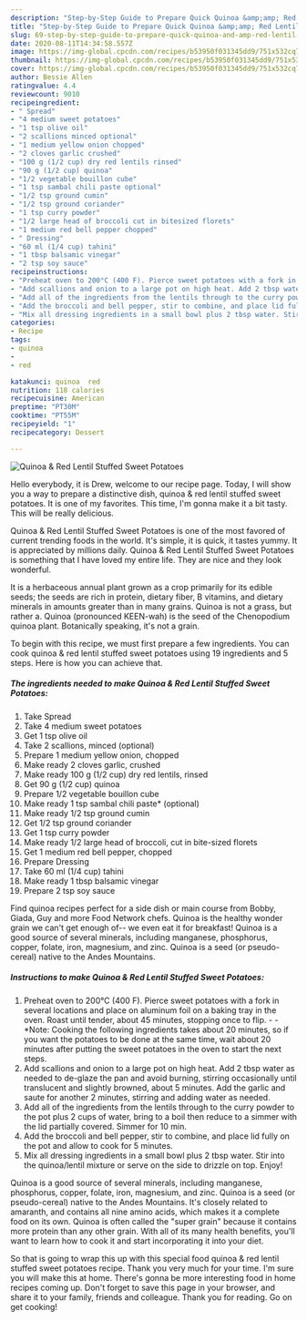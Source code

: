 ```yaml
---
description: "Step-by-Step Guide to Prepare Quick Quinoa &amp;amp; Red Lentil Stuffed Sweet Potatoes"
title: "Step-by-Step Guide to Prepare Quick Quinoa &amp;amp; Red Lentil Stuffed Sweet Potatoes"
slug: 69-step-by-step-guide-to-prepare-quick-quinoa-and-amp-red-lentil-stuffed-sweet-potatoes
date: 2020-08-11T14:34:58.557Z
image: https://img-global.cpcdn.com/recipes/b53950f031345dd9/751x532cq70/quinoa-red-lentil-stuffed-sweet-potatoes-recipe-main-photo.jpg
thumbnail: https://img-global.cpcdn.com/recipes/b53950f031345dd9/751x532cq70/quinoa-red-lentil-stuffed-sweet-potatoes-recipe-main-photo.jpg
cover: https://img-global.cpcdn.com/recipes/b53950f031345dd9/751x532cq70/quinoa-red-lentil-stuffed-sweet-potatoes-recipe-main-photo.jpg
author: Bessie Allen
ratingvalue: 4.4
reviewcount: 9010
recipeingredient:
- " Spread"
- "4 medium sweet potatoes"
- "1 tsp olive oil"
- "2 scallions minced optional"
- "1 medium yellow onion chopped"
- "2 cloves garlic crushed"
- "100 g (1/2 cup) dry red lentils rinsed"
- "90 g (1/2 cup) quinoa"
- "1/2 vegetable bouillon cube"
- "1 tsp sambal chili paste optional"
- "1/2 tsp ground cumin"
- "1/2 tsp ground coriander"
- "1 tsp curry powder"
- "1/2 large head of broccoli cut in bitesized florets"
- "1 medium red bell pepper chopped"
- " Dressing"
- "60 ml (1/4 cup) tahini"
- "1 tbsp balsamic vinegar"
- "2 tsp soy sauce"
recipeinstructions:
- "Preheat oven to 200°C (400 F). Pierce sweet potatoes with a fork in several locations and place on aluminum foil on a baking tray in the oven. Roast until tender, about 45 minutes, stopping once to flip.  - *Note: Cooking the following ingredients takes about 20 minutes, so if you want the potatoes to be done at the same time, wait about 20 minutes after putting the sweet potatoes in the oven to start the next steps."
- "Add scallions and onion to a large pot on high heat. Add 2 tbsp water as needed to de-glaze the pan and avoid burning, stirring occasionally until translucent and slightly browned, about 5 minutes. Add the garlic and saute for another 2 minutes, stirring and adding water as needed."
- "Add all of the ingredients from the lentils through to the curry powder to the pot plus 2 cups of water, bring to a boil then reduce to a simmer with the lid partially covered. Simmer for 10 min."
- "Add the broccoli and bell pepper, stir to combine, and place lid fully on the pot and allow to cook for 5 minutes."
- "Mix all dressing ingredients in a small bowl plus 2 tbsp water. Stir into the quinoa/lentil mixture or serve on the side to drizzle on top. Enjoy!"
categories:
- Recipe
tags:
- quinoa
- 
- red

katakunci: quinoa  red 
nutrition: 118 calories
recipecuisine: American
preptime: "PT30M"
cooktime: "PT55M"
recipeyield: "1"
recipecategory: Dessert

---
```



![Quinoa &amp; Red Lentil Stuffed Sweet Potatoes](https://img-global.cpcdn.com/recipes/b53950f031345dd9/751x532cq70/quinoa-red-lentil-stuffed-sweet-potatoes-recipe-main-photo.jpg)

Hello everybody, it is Drew, welcome to our recipe page. Today, I will show you a way to prepare a distinctive dish, quinoa &amp; red lentil stuffed sweet potatoes. It is one of my favorites. This time, I'm gonna make it a bit tasty. This will be really delicious.

Quinoa &amp; Red Lentil Stuffed Sweet Potatoes is one of the most favored of current trending foods in the world. It's simple, it is quick, it tastes yummy. It is appreciated by millions daily. Quinoa &amp; Red Lentil Stuffed Sweet Potatoes is something that I have loved my entire life. They are nice and they look wonderful.

It is a herbaceous annual plant grown as a crop primarily for its edible seeds; the seeds are rich in protein, dietary fiber, B vitamins, and dietary minerals in amounts greater than in many grains. Quinoa is not a grass, but rather a. Quinoa (pronounced KEEN-wah) is the seed of the Chenopodium quinoa plant. Botanically speaking, it&#39;s not a grain.


To begin with this recipe, we must first prepare a few ingredients. You can cook quinoa &amp; red lentil stuffed sweet potatoes using 19 ingredients and 5 steps. Here is how you can achieve that.

<!--inarticleads1-->

##### The ingredients needed to make Quinoa &amp; Red Lentil Stuffed Sweet Potatoes:

1. Take  Spread
1. Take 4 medium sweet potatoes
1. Get 1 tsp olive oil
1. Take 2 scallions, minced (optional)
1. Prepare 1 medium yellow onion, chopped
1. Make ready 2 cloves garlic, crushed
1. Make ready 100 g (1/2 cup) dry red lentils, rinsed
1. Get 90 g (1/2 cup) quinoa
1. Prepare 1/2 vegetable bouillon cube
1. Make ready 1 tsp sambal chili paste* (optional)
1. Make ready 1/2 tsp ground cumin
1. Get 1/2 tsp ground coriander
1. Get 1 tsp curry powder
1. Make ready 1/2 large head of broccoli, cut in bite-sized florets
1. Get 1 medium red bell pepper, chopped
1. Prepare  Dressing
1. Take 60 ml (1/4 cup) tahini
1. Make ready 1 tbsp balsamic vinegar
1. Prepare 2 tsp soy sauce


Find quinoa recipes perfect for a side dish or main course from Bobby, Giada, Guy and more Food Network chefs. Quinoa is the healthy wonder grain we can&#39;t get enough of-- we even eat it for breakfast! Quinoa is a good source of several minerals, including manganese, phosphorus, copper, folate, iron, magnesium, and zinc. Quinoa is a seed (or pseudo-cereal) native to the Andes Mountains. 

<!--inarticleads2-->

##### Instructions to make Quinoa &amp; Red Lentil Stuffed Sweet Potatoes:

1. Preheat oven to 200°C (400 F). Pierce sweet potatoes with a fork in several locations and place on aluminum foil on a baking tray in the oven. Roast until tender, about 45 minutes, stopping once to flip.  - - *Note: Cooking the following ingredients takes about 20 minutes, so if you want the potatoes to be done at the same time, wait about 20 minutes after putting the sweet potatoes in the oven to start the next steps.
1. Add scallions and onion to a large pot on high heat. Add 2 tbsp water as needed to de-glaze the pan and avoid burning, stirring occasionally until translucent and slightly browned, about 5 minutes. Add the garlic and saute for another 2 minutes, stirring and adding water as needed.
1. Add all of the ingredients from the lentils through to the curry powder to the pot plus 2 cups of water, bring to a boil then reduce to a simmer with the lid partially covered. Simmer for 10 min.
1. Add the broccoli and bell pepper, stir to combine, and place lid fully on the pot and allow to cook for 5 minutes.
1. Mix all dressing ingredients in a small bowl plus 2 tbsp water. Stir into the quinoa/lentil mixture or serve on the side to drizzle on top. Enjoy!


Quinoa is a good source of several minerals, including manganese, phosphorus, copper, folate, iron, magnesium, and zinc. Quinoa is a seed (or pseudo-cereal) native to the Andes Mountains. It&#39;s closely related to amaranth, and contains all nine amino acids, which makes it a complete food on its own. Quinoa is often called the &#34;super grain&#34; because it contains more protein than any other grain. With all of its many health benefits, you&#39;ll want to learn how to cook it and start incorporating it into your diet. 

So that is going to wrap this up with this special food quinoa &amp; red lentil stuffed sweet potatoes recipe. Thank you very much for your time. I'm sure you will make this at home. There's gonna be more interesting food in home recipes coming up. Don't forget to save this page in your browser, and share it to your family, friends and colleague. Thank you for reading. Go on get cooking!
